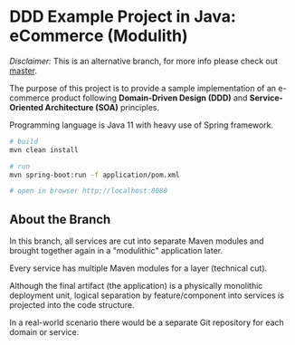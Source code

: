 # DDD Example Project in Java: eCommerce (Modulith)

*Disclaimer:* This is an alternative branch, for more info please check out [master](https://github.com/ttulka/ddd-example-ecommerce).

The purpose of this project is to provide a sample implementation of an e-commerce product following **Domain-Driven Design (DDD)** and **Service-Oriented Architecture (SOA)** principles.

Programming language is Java 11 with heavy use of Spring framework.

```sh
# build
mvn clean install

# run 
mvn spring-boot:run -f application/pom.xml

# open in browser http://localhost:8080
```

## About the Branch

In this branch, all services are cut into separate Maven modules and brought together again in a "modulithic" application later.

Every service has multiple Maven modules for a layer (technical cut).

Although the final artifact (the application) is a physically monolithic deployment unit, logical separation by feature/component into services is projected into the code structure. 

In a real-world scenario there would be a separate Git repository for each domain or service.
